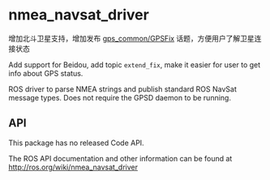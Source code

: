 nmea_navsat_driver
===============

增加北斗卫星支持，增加发布 [gps_common/GPSFix](http://docs.ros.org/api/gps_common/html/msg/GPSFix.html) 话题，方便用户了解卫星连接状态

Add support for Beidou, add topic `extend_fix`, make it easier for user to get info about GPS status.

ROS driver to parse NMEA strings and publish standard ROS NavSat message types. Does not require the GPSD daemon to be running.

API
---

This package has no released Code API.

The ROS API documentation and other information can be found at http://ros.org/wiki/nmea_navsat_driver
